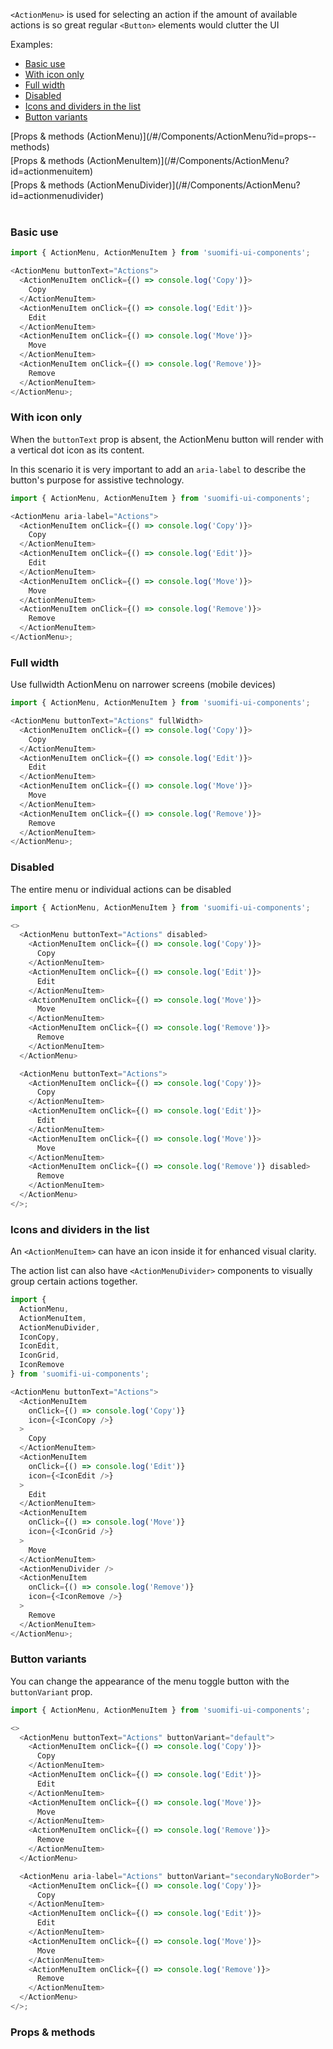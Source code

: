 `<ActionMenu>` is used for selecting an action if the amount of available actions is so great regular `<Button>` elements would clutter the UI

Examples:

- [Basic use](/#/Components/ActionMenu?id=basic-use)
- [With icon only](/#/Components/ActionMenu?id=with-icon-only)
- [Full width](/#/Components/ActionMenu?id=full-width)
- [Disabled](/#/Components/ActionMenu?id=disabled)
- [Icons and dividers in the list](/#/Components/ActionMenu?id=icons-and-dividers-in-the-list)
- [Button variants](/#/Components/ActionMenu?id=button-variants)

<div style="margin-bottom: 5px">
 [Props & methods (ActionMenu)](/#/Components/ActionMenu?id=props--methods)
</div>
<div style="margin-bottom: 5px">
 [Props & methods (ActionMenuItem)](/#/Components/ActionMenu?id=actionmenuitem)
</div>
<div style="margin-bottom: 40px">
 [Props & methods (ActionMenuDivider)](/#/Components/ActionMenu?id=actionmenudivider)
</div>

### Basic use

```js
import { ActionMenu, ActionMenuItem } from 'suomifi-ui-components';

<ActionMenu buttonText="Actions">
  <ActionMenuItem onClick={() => console.log('Copy')}>
    Copy
  </ActionMenuItem>
  <ActionMenuItem onClick={() => console.log('Edit')}>
    Edit
  </ActionMenuItem>
  <ActionMenuItem onClick={() => console.log('Move')}>
    Move
  </ActionMenuItem>
  <ActionMenuItem onClick={() => console.log('Remove')}>
    Remove
  </ActionMenuItem>
</ActionMenu>;
```

### With icon only

When the `buttonText` prop is absent, the ActionMenu button will render with a vertical dot icon as its content.

In this scenario it is very important to add an `aria-label` to describe the button's purpose for assistive technology.

```js
import { ActionMenu, ActionMenuItem } from 'suomifi-ui-components';

<ActionMenu aria-label="Actions">
  <ActionMenuItem onClick={() => console.log('Copy')}>
    Copy
  </ActionMenuItem>
  <ActionMenuItem onClick={() => console.log('Edit')}>
    Edit
  </ActionMenuItem>
  <ActionMenuItem onClick={() => console.log('Move')}>
    Move
  </ActionMenuItem>
  <ActionMenuItem onClick={() => console.log('Remove')}>
    Remove
  </ActionMenuItem>
</ActionMenu>;
```

### Full width

Use fullwidth ActionMenu on narrower screens (mobile devices)

```js
import { ActionMenu, ActionMenuItem } from 'suomifi-ui-components';

<ActionMenu buttonText="Actions" fullWidth>
  <ActionMenuItem onClick={() => console.log('Copy')}>
    Copy
  </ActionMenuItem>
  <ActionMenuItem onClick={() => console.log('Edit')}>
    Edit
  </ActionMenuItem>
  <ActionMenuItem onClick={() => console.log('Move')}>
    Move
  </ActionMenuItem>
  <ActionMenuItem onClick={() => console.log('Remove')}>
    Remove
  </ActionMenuItem>
</ActionMenu>;
```

### Disabled

The entire menu or individual actions can be disabled

```js
import { ActionMenu, ActionMenuItem } from 'suomifi-ui-components';

<>
  <ActionMenu buttonText="Actions" disabled>
    <ActionMenuItem onClick={() => console.log('Copy')}>
      Copy
    </ActionMenuItem>
    <ActionMenuItem onClick={() => console.log('Edit')}>
      Edit
    </ActionMenuItem>
    <ActionMenuItem onClick={() => console.log('Move')}>
      Move
    </ActionMenuItem>
    <ActionMenuItem onClick={() => console.log('Remove')}>
      Remove
    </ActionMenuItem>
  </ActionMenu>

  <ActionMenu buttonText="Actions">
    <ActionMenuItem onClick={() => console.log('Copy')}>
      Copy
    </ActionMenuItem>
    <ActionMenuItem onClick={() => console.log('Edit')}>
      Edit
    </ActionMenuItem>
    <ActionMenuItem onClick={() => console.log('Move')}>
      Move
    </ActionMenuItem>
    <ActionMenuItem onClick={() => console.log('Remove')} disabled>
      Remove
    </ActionMenuItem>
  </ActionMenu>
</>;
```

### Icons and dividers in the list

An `<ActionMenuItem>` can have an icon inside it for enhanced visual clarity.

The action list can also have `<ActionMenuDivider>` components to visually group certain actions together.

```js
import {
  ActionMenu,
  ActionMenuItem,
  ActionMenuDivider,
  IconCopy,
  IconEdit,
  IconGrid,
  IconRemove
} from 'suomifi-ui-components';

<ActionMenu buttonText="Actions">
  <ActionMenuItem
    onClick={() => console.log('Copy')}
    icon={<IconCopy />}
  >
    Copy
  </ActionMenuItem>
  <ActionMenuItem
    onClick={() => console.log('Edit')}
    icon={<IconEdit />}
  >
    Edit
  </ActionMenuItem>
  <ActionMenuItem
    onClick={() => console.log('Move')}
    icon={<IconGrid />}
  >
    Move
  </ActionMenuItem>
  <ActionMenuDivider />
  <ActionMenuItem
    onClick={() => console.log('Remove')}
    icon={<IconRemove />}
  >
    Remove
  </ActionMenuItem>
</ActionMenu>;
```

### Button variants

You can change the appearance of the menu toggle button with the `buttonVariant` prop.

```js
import { ActionMenu, ActionMenuItem } from 'suomifi-ui-components';

<>
  <ActionMenu buttonText="Actions" buttonVariant="default">
    <ActionMenuItem onClick={() => console.log('Copy')}>
      Copy
    </ActionMenuItem>
    <ActionMenuItem onClick={() => console.log('Edit')}>
      Edit
    </ActionMenuItem>
    <ActionMenuItem onClick={() => console.log('Move')}>
      Move
    </ActionMenuItem>
    <ActionMenuItem onClick={() => console.log('Remove')}>
      Remove
    </ActionMenuItem>
  </ActionMenu>

  <ActionMenu aria-label="Actions" buttonVariant="secondaryNoBorder">
    <ActionMenuItem onClick={() => console.log('Copy')}>
      Copy
    </ActionMenuItem>
    <ActionMenuItem onClick={() => console.log('Edit')}>
      Edit
    </ActionMenuItem>
    <ActionMenuItem onClick={() => console.log('Move')}>
      Move
    </ActionMenuItem>
    <ActionMenuItem onClick={() => console.log('Remove')}>
      Remove
    </ActionMenuItem>
  </ActionMenu>
</>;
```

### Props & methods
